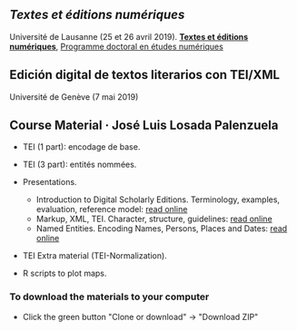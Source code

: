 ## _Textes et éditions numériques_

Université de Lausanne (25 et 26 avril 2019). [**Textes et éditions numériques**](https://www.unil.ch/doc-digitalstudies/home/menuinst/activites-du-programme/textes-et-editions-numeriques.html), [Programme doctoral en études numériques](https://www.unil.ch/doc-digitalstudies/home.html)

## Edición digital de textos literarios con TEI/XML

Université de Genève (7 mai 2019)

## Course Material · José Luis Losada Palenzuela 

- TEI (1 part): encodage de base.
- TEI (3 part): entités nommées. 
- Presentations.

	- Introduction to Digital Scholarly Editions. Terminology, examples, evaluation, reference model: [read online](http://editio.github.io/slides/editions)
	- Markup, XML, TEI. Character, structure, guidelines: [read online](https://editio.github.io/presentations/xml-tei)
	- Named Entities. Encoding Names, Persons, Places and Dates: [read online](https://editio.github.io/presentations/named-entities.html)

- TEI Extra material (TEI-Normalization).
- R scripts to plot maps.

### To download the materials to your computer

- Click the green button "Clone or download" -> "Download ZIP"